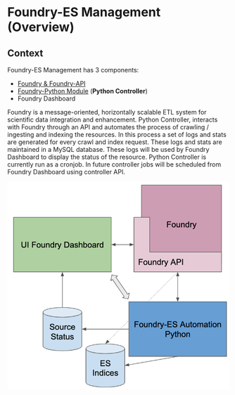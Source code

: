 # Foundry-ES Management (Overview)

## Context

Foundry-ES Management has 3 components:

* [Foundry & Foundry-API](https://github.com/SciCrunch/Foundry-ES)&#x20;
* [Foundry-Python Module](https://github.com/SciCrunch/Foundry-Python) (**Python Controller**)
* Foundry Dashboard&#x20;

Foundry is a message-oriented, horizontally scalable ETL system for scientific data integration and enhancement. Python Controller, interacts with Foundry through an API and automates the process of crawling / ingesting and indexing the resources. In this process a set of logs and stats are generated for every crawl and index request. These logs and stats are maintained in a MySQL database. These logs will be used by Foundry Dashboard to display the status of the resource. Python Controller is currently run as a cronjob. In future controller jobs will be scheduled from Foundry Dashboard using controller API.

![Foundry - ES Management Overview](<../.gitbook/assets/image (8).png>)
